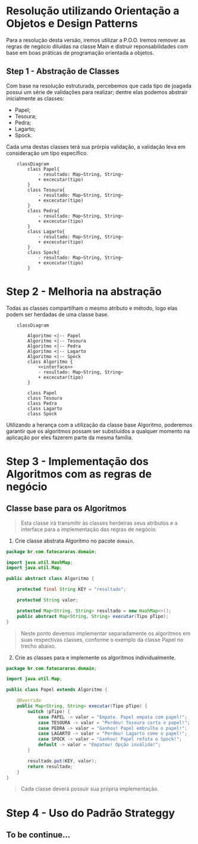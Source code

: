 # Resolução utilizando Orientação a Objetos e Design Patterns

Para a resolução desta versão, iremos utilizar a P.O.O. Iremos remover as regras de negócio diluídas na classe Main e distruir reponsabilidades com base em boas práticas de programação orientada a objetos.

## Step 1 - Abstração de Classes

Com base na resolução estruturada, percebemos que cada tipo de joagada possui um série de validações para realizar; dentre elas podemos abstrair inicialmente as classes:
* Papel;
* Tesoura;
* Pedra;
* Lagarto;
* Spock.

Cada uma destas classes terá sua prórpia validação, a validação leva em consideração um tipo especifico.

```mermaid
    classDiagram
        class Papel{
            - resultado: Map~String, String~
            + excecutar(tipo)
        }
        class Tesoura{
            - resultado: Map~String, String~
            + excecutar(tipo)
        }
        class Pedra{
            - resultado: Map~String, String~
            + excecutar(tipo)
        }
        class Lagarto{
            - resultado: Map~String, String~
            + excecutar(tipo)
        }
        class Spock{
            - resultado: Map~String, String~
            + excecutar(tipo)
        }
```

# Step 2 - Melhoria na abstração

Todas as classes compartilham o mesmo atributo e método, logo elas podem ser herdadas de uma classe base.

```mermaid
    classDiagram
    
        Algoritmo <|-- Papel
        Algoritmo <|-- Tesoura
        Algoritmo <|-- Pedra
        Algoritmo <|-- Lagarto
        Algoritmo <|-- Spock
        class Algoritmo {
            <<interface>>
            - resultado: Map~String, String~
            + excecutar(tipo)
        }
        
        class Papel
        class Tesoura
        class Pedra
        class Lagarto
        class Spock
```

Utilizando a herança com a utilização da classe base Algoritmo, poderemos garantir que os algoritmos possam ser substiuidos a qualquer momento na aplicação por eles fazerem parte da mesma família.

# Step 3 - Implementação dos Algoritmos com as regras de negócio

## Classe base para os Algoritmos

> Esta classe irá transmitir às classes herdeiras seus atributos e a interface para a implementação das regras de negócio.

1. Crie classe abstrata Algoritmo no pacote `domain`.

```java
package br.com.fatecararas.domain;

import java.util.HashMap;
import java.util.Map;

public abstract class Algoritmo {

    protected final String KEY = "resultado";

    protected String valor;

    protected Map<String, String> resultado = new HashMap<>();
    public abstract Map<String, String> executar(Tipo pTipo);
}

```

> Neste ponto devemos implementar separadamente os algoritmos em suas respectivas classes, conforme o exemplo da classe Papel no trecho abaixo.

2. Crie as classes para e implemente os algoritmos individualmente.

```java
package br.com.fatecararas.domain;

import java.util.Map;

public class Papel extends Algoritmo {

    @Override
    public Map<String, String> executar(Tipo pTipo) {
        switch (pTipo) {
            case PAPEL -> valor = "Empate. Papel empata com papel!";
            case TESOURA -> valor = "Perdeu! Tesoura corta o papel!";
            case PEDRA -> valor = "Ganhou! Papel embrulha o papel!";
            case LAGARTO -> valor = "Perdeu! Lagarto come o papel!";
            case SPOCK -> valor = "Ganhou! Papel refuta o Spock!";
            default -> valor = "Empatou! Opção inválida!";
        }

        resultado.put(KEY, valor);
        return resultado;
    }
}
```

> Cada classe deverá possuir sua própria implementação.

# Step 4 - Uso do Padrão Strateggy

## To be continue...
